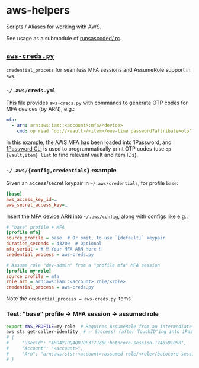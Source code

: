 # aws-helpers
Scripts / Aliases for working with AWS.

See usage as a submodule of [runsascoded/.rc].

## [`aws-creds.py`]

`credential_process` for seamless MFA sessions and AssumeRole support in `aws`.

### `~/.aws/creds.yml` <a id="aws-creds-yml"></a>
This file provides `aws-creds.py` with commands to generate OTP codes for MFA devices (by ARN), e.g.:
```yml
mfa:
  - arn: arn:aws:iam::<account>:mfa/<device>
    cmd: op read "op://<vault>/<item>/one-time password?attribute=otp"
```

In this example, the AWS MFA has been loaded into 1Password, and [1Password CLI] is used to programmatically print OTP codes (use `op {vault,item} list` to find relevant vault and item IDs).

### `~/.aws/{config,credentials}` example <a id="aws-config"></a>
Given an access/secret keypair in `~/.aws/credentials`, for profile `base`:
```ini
[base]
aws_access_key_id=…
aws_secret_access_key=…
```

Insert the MFA device ARN into `~/.aws/config`, along with configs like e.g.:
```ini
# "base" profile + MFA
[profile mfa]
source_profile = base  # Or omit, to use `[default]` keypair
duration_seconds = 43200  # Optional
mfa_serial = # ‼️ Your MFA ARN here ‼️
credential_process = aws-creds.py

# Assume role "dev-admin" from a "profile mfa" MFA session
[profile my-role]
source_profile = mfa
role_arn = arn:aws:iam::<account>:role/<role>
credential_process = aws-creds.py
```

Note the `credential_process = aws-creds.py` items.

### Test: "base" profile → MFA session → assumed role <a id="test"></a>
```bash
export AWS_PROFILE=my-role  # Requires AssumeRole from an intermediate MFA session (profile "mfa")
aws sts get-caller-identity  # ✅ Success! (after TouchID'ing into 1Password)
# {
#     "UserId": "AROAYTDQ4QDJOF3T7JZ6F:botocore-session-1746591050",
#     "Account": "<account>",
#     "Arn": "arn:aws:sts::<account>:assumed-role/<role>/botocore-session-1746591050"
# }
```

[runsascoded/.rc]: https://github.com/runsascoded/.rc
[`aws-creds.py`]: aws-creds.py
[1Password CLI]: https://developer.1password.com/docs/cli/get-started/
